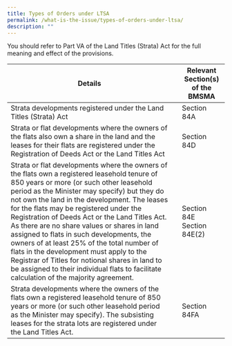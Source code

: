 ```yaml
---
title: Types of Orders under LTSA
permalink: /what-is-the-issue/types-of-orders-under-ltsa/
description: ""
---
```

You should refer to Part VA of the Land Titles (Strata) Act for the full meaning and effect of the provisions.

| Details |  | Relevant Section(s) of the BMSMA |
| -------- | -------- | -------- |
| Strata developments registered under the Land Titles (Strata) Act     | | Section 84A
| Strata or flat developments where the owners of the flats also own a share in the land and the leases for their flats are registered under the Registration of Deeds Act or the Land Titles Act | | Section 84D
| Strata or flat developments where the owners of the flats own a registered leasehold tenure of 850 years or more (or such other leasehold period as the Minister may specify) but they do not own the land in the development. The leases for the flats may be registered under the Registration of Deeds Act or the Land Titles Act. As there are no share values or shares in land assigned to flats in such developments, the owners of at least 25% of the total number of flats in the development must apply to the Registrar of Titles for notional shares in land to be assigned to their individual flats to facilitate calculation of the majority agreement.|| Section 84E Section 84E(2)
| Strata developments where the owners of the flats own a registered leasehold tenure of 850 years or more (or such other leasehold period as the Minister may specify). The subsisting leases for the strata lots are registered under the Land Titles Act. || Section 84FA

